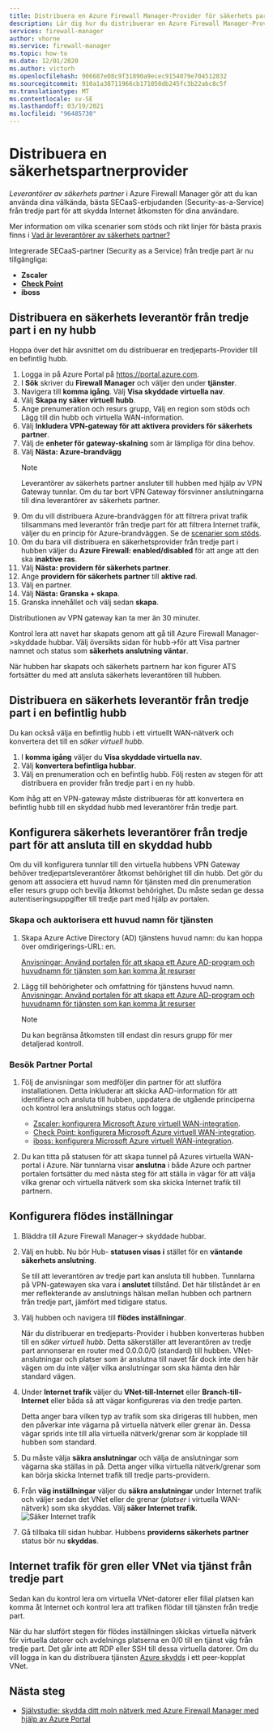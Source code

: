 ```yaml
---
title: Distribuera en Azure Firewall Manager-Provider för säkerhets partner
description: Lär dig hur du distribuerar en Azure Firewall Manager-Provider för säkerhets partner med hjälp av Azure Portal.
services: firewall-manager
author: vhorne
ms.service: firewall-manager
ms.topic: how-to
ms.date: 12/01/2020
ms.author: victorh
ms.openlocfilehash: 906687e08c9f31890a9ecec9154079e704512832
ms.sourcegitcommit: 910a1a38711966cb171050db245fc3b22abc8c5f
ms.translationtype: MT
ms.contentlocale: sv-SE
ms.lasthandoff: 03/19/2021
ms.locfileid: "96485730"
---
```

# <a name="deploy-a-security-partner-provider"></a>Distribuera en säkerhetspartnerprovider

*Leverantörer av säkerhets partner* i Azure Firewall Manager gör att du kan använda dina välkända, bästa SECaaS-erbjudanden (Security-as-a-Service) från tredje part för att skydda Internet åtkomsten för dina användare.

Mer information om vilka scenarier som stöds och rikt linjer för bästa praxis finns i [Vad är leverantörer av säkerhets partner?](trusted-security-partners.md)


Integrerade SECaaS-partner (Security as a Service) från tredje part är nu tillgängliga: 

- **Zscaler**
- **[Check Point](check-point-overview.md)**
- **iboss**

## <a name="deploy-a-third-party-security-provider-in-a-new-hub"></a>Distribuera en säkerhets leverantör från tredje part i en ny hubb

Hoppa över det här avsnittet om du distribuerar en tredjeparts-Provider till en befintlig hubb.

1. Logga in på Azure Portal på https://portal.azure.com.
2. I **Sök** skriver du **Firewall Manager** och väljer den under **tjänster**.
3. Navigera till **komma igång**. Välj **Visa skyddade virtuella nav**.
4. Välj **Skapa ny säker virtuell hubb**.
5. Ange prenumeration och resurs grupp, Välj en region som stöds och Lägg till din hubb och virtuella WAN-information. 
6. Välj **Inkludera VPN-gateway för att aktivera providers för säkerhets partner**.
7. Välj de **enheter för gateway-skalning** som är lämpliga för dina behov.
8. Välj **Nästa: Azure-brandvägg**
   > [!NOTE]
   > Leverantörer av säkerhets partner ansluter till hubben med hjälp av VPN Gateway tunnlar. Om du tar bort VPN Gateway försvinner anslutningarna till dina leverantörer av säkerhets partner.
9. Om du vill distribuera Azure-brandväggen för att filtrera privat trafik tillsammans med leverantör från tredje part för att filtrera Internet trafik, väljer du en princip för Azure-brandväggen. Se de [scenarier som stöds](trusted-security-partners.md#key-scenarios).
10. Om du bara vill distribuera en säkerhetsprovider från tredje part i hubben väljer du **Azure Firewall: enabled/disabled** för att ange att den ska **inaktive ras**. 
11. Välj  **Nästa: providern för säkerhets partner**.
12. Ange **providern för säkerhets partner** till **aktive rad**. 
13. Välj en partner. 
14. Välj **Nästa: Granska + skapa**. 
15. Granska innehållet och välj sedan **skapa**.

Distributionen av VPN gateway kan ta mer än 30 minuter.

Kontrol lera att navet har skapats genom att gå till Azure Firewall Manager->skyddade hubbar. Välj översikts sidan för hubb->för att Visa partner namnet och status som **säkerhets anslutning väntar**.

När hubben har skapats och säkerhets partnern har kon figurer ATS fortsätter du med att ansluta säkerhets leverantören till hubben.

## <a name="deploy-a-third-party-security-provider-in-an-existing-hub"></a>Distribuera en säkerhets leverantör från tredje part i en befintlig hubb

Du kan också välja en befintlig hubb i ett virtuellt WAN-nätverk och konvertera det till en *säker virtuell hubb*.

1. I **komma igång** väljer du **Visa skyddade virtuella nav**.
2. Välj **konvertera befintliga hubbar**.
3. Välj en prenumeration och en befintlig hubb. Följ resten av stegen för att distribuera en provider från tredje part i en ny hubb.

Kom ihåg att en VPN-gateway måste distribueras för att konvertera en befintlig hubb till en skyddad hubb med leverantörer från tredje part.

## <a name="configure-third-party-security-providers-to-connect-to-a-secured-hub"></a>Konfigurera säkerhets leverantörer från tredje part för att ansluta till en skyddad hubb

Om du vill konfigurera tunnlar till den virtuella hubbens VPN Gateway behöver tredjepartsleverantörer åtkomst behörighet till din hubb. Det gör du genom att associera ett huvud namn för tjänsten med din prenumeration eller resurs grupp och bevilja åtkomst behörighet. Du måste sedan ge dessa autentiseringsuppgifter till tredje part med hjälp av portalen.

### <a name="create-and-authorize-a-service-principal"></a>Skapa och auktorisera ett huvud namn för tjänsten

1. Skapa Azure Active Directory (AD) tjänstens huvud namn: du kan hoppa över omdirigerings-URL: en. 

   [Anvisningar: Använd portalen för att skapa ett Azure AD-program och huvudnamn för tjänsten som kan komma åt resurser](../active-directory/develop/howto-create-service-principal-portal.md#register-an-application-with-azure-ad-and-create-a-service-principal)
2. Lägg till behörigheter och omfattning för tjänstens huvud namn.
   [Anvisningar: Använd portalen för att skapa ett Azure AD-program och huvudnamn för tjänsten som kan komma åt resurser](../active-directory/develop/howto-create-service-principal-portal.md#register-an-application-with-azure-ad-and-create-a-service-principal)

   > [!NOTE]
   > Du kan begränsa åtkomsten till endast din resurs grupp för mer detaljerad kontroll.

### <a name="visit-partner-portal"></a>Besök Partner Portal

1. Följ de anvisningar som medföljer din partner för att slutföra installationen. Detta inkluderar att skicka AAD-information för att identifiera och ansluta till hubben, uppdatera de utgående principerna och kontrol lera anslutnings status och loggar.

   - [Zscaler: konfigurera Microsoft Azure virtuell WAN-integration](https://help.zscaler.com/zia/configuring-microsoft-azure-virtual-wan-integration).
   - [Check Point: konfigurera Microsoft Azure virtuell WAN-integration](https://sc1.checkpoint.com/documents/Infinity_Portal/WebAdminGuides/EN/CloudGuard-Connect-Azure-Virtual-WAN/Default.htm).
   - [iboss: konfigurera Microsoft Azure virtuell WAN-integration](https://www.iboss.com/blog/securing-microsoft-azure-with-iboss-saas-network-security). 
   
2. Du kan titta på statusen för att skapa tunnel på Azures virtuella WAN-portal i Azure. När tunnlarna visar **anslutna** i både Azure och partner portalen fortsätter du med nästa steg för att ställa in vägar för att välja vilka grenar och virtuella nätverk som ska skicka Internet trafik till partnern.

## <a name="configure-route-settings"></a>Konfigurera flödes inställningar

1. Bläddra till Azure Firewall Manager-> skyddade hubbar. 
2. Välj en hubb. Nu bör Hub- **statusen visas i** stället för en **väntande säkerhets anslutning**.

   Se till att leverantören av tredje part kan ansluta till hubben. Tunnlarna på VPN-gatewayen ska vara i **anslutet** tillstånd. Det här tillståndet är en mer reflekterande av anslutnings hälsan mellan hubben och partnern från tredje part, jämfört med tidigare status.
3. Välj hubben och navigera till **flödes inställningar**.

   När du distribuerar en tredjeparts-Provider i hubben konverteras hubben till en *säker virtuell hubb*. Detta säkerställer att leverantören av tredje part annonserar en router med 0.0.0.0/0 (standard) till hubben. VNet-anslutningar och platser som är anslutna till navet får dock inte den här vägen om du inte väljer vilka anslutningar som ska hämta den här standard vägen.
4. Under **Internet trafik** väljer du **VNet-till-Internet** eller **Branch-till-Internet** eller båda så att vägar konfigureras via den tredje parten.

   Detta anger bara vilken typ av trafik som ska dirigeras till hubben, men den påverkar inte vägarna på virtuella nätverk eller grenar än. Dessa vägar sprids inte till alla virtuella nätverk/grenar som är kopplade till hubben som standard.
5. Du måste välja **säkra anslutningar** och välja de anslutningar som vägarna ska ställas in på. Detta anger vilka virtuella nätverk/grenar som kan börja skicka Internet trafik till tredje parts-providern.
6. Från **väg inställningar** väljer du **säkra anslutningar** under Internet trafik och väljer sedan det VNet eller de grenar (*platser* i virtuella WAN-nätverk) som ska skyddas. Välj **säker Internet trafik**.
   ![Säker Internet trafik](media/deploy-trusted-security-partner/secure-internet-traffic.png)
7. Gå tillbaka till sidan hubbar. Hubbens **providerns säkerhets partner** status bör nu  **skyddas**.

## <a name="branch-or-vnet-internet-traffic-via-third-party-service"></a>Internet trafik för gren eller VNet via tjänst från tredje part

Sedan kan du kontrol lera om virtuella VNet-datorer eller filial platsen kan komma åt Internet och kontrol lera att trafiken flödar till tjänsten från tredje part.

När du har slutfört stegen för flödes inställningen skickas virtuella nätverk för virtuella datorer och avdelnings platserna en 0/0 till en tjänst väg från tredje part. Det går inte att RDP eller SSH till dessa virtuella datorer. Om du vill logga in kan du distribuera tjänsten [Azure skydds](../bastion/bastion-overview.md) i ett peer-kopplat VNet.

## <a name="next-steps"></a>Nästa steg

- [Självstudie: skydda ditt moln nätverk med Azure Firewall Manager med hjälp av Azure Portal](secure-cloud-network.md)